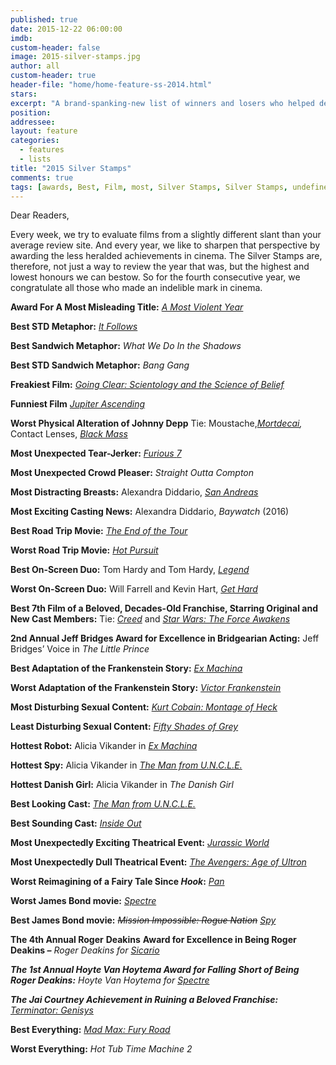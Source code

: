 ```yaml
---
published: true
date: 2015-12-22 06:00:00
imdb: 
custom-header: false
image: 2015-silver-stamps.jpg
author: all 
custom-header: true
header-file: "home/home-feature-ss-2014.html"
stars: 
excerpt: "A brand-spanking-new list of winners and losers who helped define the last year in cinema."
position: 
addressee: 
layout: feature
categories: 
  - features
  - lists
title: "2015 Silver Stamps"
comments: true
tags: [awards, Best, Film, most, Silver Stamps, Silver Stamps, undefined]
---
```

Dear Readers,

Every week, we try to evaluate films from a slightly different slant than your average review site. And every year, we like to sharpen that perspective by awarding the less heralded achievements in cinema. The Silver Stamps are, therefore, not just a way to review the year that was, but the highest and lowest honours we can bestow. So for the fourth consecutive year, we congratulate all those who made an indelible mark in cinema.

**Award For A Most Misleading Title:** [_A Most Violent Year_](http://www.dearcastandcrew.com/content/2015/1/20/a-most-violent-year.html)

**Best STD Metaphor:** [_It Follows_](http://www.dearcastandcrew.com/content/2015/4/2/it-follows.html)

**Best Sandwich Metaphor:** _What We Do In the Shadows_

**Best STD Sandwich Metaphor:** _Bang Gang_

**Freakiest Film:** [_Going Clear: Scientology and the Science of Belief_](http://www.dearcastandcrew.com/content/2015/5/5/going-clear-scientology-and-the-prison-of-belief.html)

**Funniest Film** [_Jupiter Ascending_](http://www.dearcastandcrew.com/content/2015/2/6/jupiter-ascending.html)

**Worst Physical Alteration of Johnny Depp** Tie: Moustache,[_Mortdecai_](http://www.dearcastandcrew.com/content/2015/1/24/mortdecai.html)_,_  Contact Lenses, [_Black Mass_](http://www.dearcastandcrew.com/content/2015/9/23/black-mass.html)

**Most Unexpected Tear-Jerker:** [_Furious_ _7_](http://www.dearcastandcrew.com/content/2015/4/7/furious-7.html)

**Most Unexpected Crowd Pleaser:** _Straight_ _Outta_ _Compton_

**Most Distracting Breasts:** Alexandra Diddario, [_San Andreas_](http://www.dearcastandcrew.com/content/2015/6/3/san-andreas.html)

**Most Exciting Casting News:** Alexandra Diddario, _Baywatch_ (2016)

**Best Road Trip Movie:** [_The End of the Tour_](http://www.dearcastandcrew.com/content/2015/8/27/the-end-of-the-tour.html)

**Worst Road Trip Movie:** [_Hot Pursuit_](http://www.dearcastandcrew.com/content/2015/5/21/hot-pursuit.html)

**Best On-Screen Duo:** Tom Hardy and Tom Hardy, [_Legend_](http://www.dearcastandcrew.com/content/2015/12/4/legend.html)

**Worst On-Screen Duo:** Will Farrell and Kevin Hart, [_Get Hard_](http://www.dearcastandcrew.com/content/2015/3/27/get-hard.html)

**Best 7th Film of a Beloved, Decades-Old Franchise, Starring Original and New Cast Members:** Tie: [_Creed_](http://www.dearcastandcrew.com/content/2015/11/27/creed.html) and [_Star Wars: The Force Awakens_](http://www.dearcastandcrew.com/content/2015/12/18/the-force-awakens.html)

**2nd Annual Jeff Bridges Award for Excellence in Bridgearian Acting:** Jeff Bridges’ Voice in _The Little Prince_

**Best Adaptation of the Frankenstein Story:** [_Ex Machina_](http://www.dearcastandcrew.com/content/2015/5/8/ex-machina.html)

**Worst Adaptation of the Frankenstein Story:** [_Victor_ _Frankenstein_](http://www.dearcastandcrew.com/content/2015/12/3/victor-frankenstein.html)

**Most Disturbing Sexual Content:** [_Kurt Cobain: Montage of Heck_](http://www.dearcastandcrew.com/content/2015/5/13/kurt-cobain-montage-of-heck.html)

**Least Disturbing Sexual Content:** [_Fifty Shades of Grey_](http://www.dearcastandcrew.com/content/2015/2/13/fifty-shades-of-grey.html)

**Hottest Robot:** Alicia Vikander in [_Ex Machina_](http://www.dearcastandcrew.com/content/2015/5/8/ex-machina.html)

**Hottest Spy:** Alicia Vikander in [_The_ _Man from U.N.C.L.E._](http://www.dearcastandcrew.com/content/2015/8/16/the-man-from-uncle.html)

**Hottest Danish Girl:** Alicia Vikander in _The_ _Danish Girl_

**Best Looking Cast:** [_The Man from U.N.C.L.E._](http://www.dearcastandcrew.com/content/2015/8/16/the-man-from-uncle.html)

**Best Sounding Cast:** [_Inside Out_](http://www.dearcastandcrew.com/content/2015/6/22/inside-out.html)

**Most Unexpectedly Exciting Theatrical Event:** [_Jurassic World_](http://www.dearcastandcrew.com/content/2015/6/12/jurassic-world.html)

**Most Unexpectedly Dull Theatrical Event:** [_The Avengers: Age of Ultron_](http://www.dearcastandcrew.com/content/2015/5/7/avengers-age-of-ultron.html)

**Worst Reimagining of a Fairy Tale Since _Hook_:** [_Pan_](http://www.dearcastandcrew.com/content/2015/10/20/pan.html)

**Worst James Bond movie:** [_Spectre_](http://www.dearcastandcrew.com/content/2015/11/6/spectre.html)

**Best James Bond movie:** <strike>_Mission Impossible: Rogue Nation_</strike> [_Spy_](http://www.dearcastandcrew.com/content/2015/6/4/spy.html)

**The 4th Annual Roger** **Deakins** **Award for Excellence in Being Roger** **Deakins _–_** _Roger_ _Deakins_ _for_ [_Sicario_](http://www.dearcastandcrew.com/content/2015/10/26/sicario.html)

**_The 1st Annual Hoyte Van Hoytema Award for Falling Short of Being Roger Deakins:_** _Hoyte Van Hoytema for_  [_Spectre_](http://www.dearcastandcrew.com/content/2015/11/6/spectre.html)

**_The Jai Courtney Achievement in Ruining a Beloved Franchise:_**  [_Terminator: Genisys_](http://www.dearcastandcrew.com/content/2015/7/4/terminator-genysis.html)

**Best Everything:** [_Mad Max: Fury Road_](http://www.dearcastandcrew.com/content/2015/5/20/mad-max-fury-road.html)

**Worst Everything:** _Hot Tub Time Machine 2_